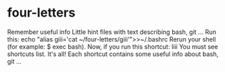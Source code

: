 # four-letters
Remember useful info
Little hint files with text describing bash, git ...
Run this:
	echo "alias giii='cat ~/four-letters/giii'">>~/.bashrc
Rerun your shell (for example: $ exec bash).
Now, if you run this shortcut:
	liii
You must see shortcuts list.
It's all!
Each shortcut contains some useful info about bash, git ...
